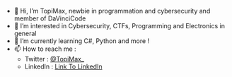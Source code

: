 - 👋 Hi, I’m TopiMax, newbie in programmation and cybersecurity and member of DaVinciCode
- 👀 I’m interested in Cybersecurity, CTFs, Programming and Electronics in general
- 🌱 I’m currently learning C#, Python and more !
- 📫 How to reach me :
  - Twitter : [@TopiMax_](https://www.twitter.com/@TopiMax_)
  - LinkedIn : [Link To LinkedIn](https://www.linkedin.com/in/paul-cuchet/)

<!---
TopiMax2/TopiMax2 is a ✨ special ✨ repository because its `README.md` (this file) appears on your GitHub profile.
You can click the Preview link to take a look at your changes.
--->
